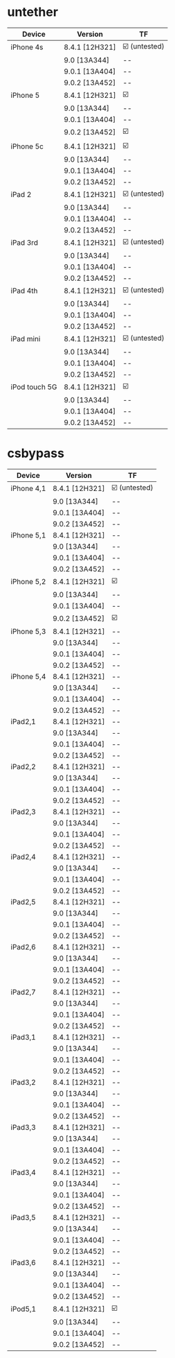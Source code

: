 # untether

| Device | Version | TF |  
|---------|----------|-----|  
| iPhone 4s | 8.4.1 [12H321] | ☑️ (untested) |  
|  | 9.0 [13A344] | -- |  
|  | 9.0.1 [13A404] | -- |  
|  | 9.0.2 [13A452] | -- |  
| iPhone 5 | 8.4.1 [12H321] | ☑️ |  
|  | 9.0 [13A344] | -- |  
|  | 9.0.1 [13A404] | -- |  
|  | 9.0.2 [13A452] | ☑️ |  
| iPhone 5c | 8.4.1 [12H321] | ☑️ |  
|  | 9.0 [13A344] | -- |  
|  | 9.0.1 [13A404] | -- |  
|  | 9.0.2 [13A452] | -- |  
| iPad 2 | 8.4.1 [12H321] | ☑️ (untested) |  
|  | 9.0 [13A344] | -- |  
|  | 9.0.1 [13A404] | -- |  
|  | 9.0.2 [13A452] | -- |  
| iPad 3rd | 8.4.1 [12H321] | ☑️ (untested) |  
|  | 9.0 [13A344] | -- |  
|  | 9.0.1 [13A404] | -- |  
|  | 9.0.2 [13A452] | -- |  
| iPad 4th | 8.4.1 [12H321] | ☑️ (untested) |  
|  | 9.0 [13A344] | -- |  
|  | 9.0.1 [13A404] | -- |  
|  | 9.0.2 [13A452] | -- |  
| iPad mini | 8.4.1 [12H321] | ☑️ (untested) |  
|  | 9.0 [13A344] | -- |  
|  | 9.0.1 [13A404] | -- |  
|  | 9.0.2 [13A452] | -- |  
| iPod touch 5G | 8.4.1 [12H321] | ☑️ |  
|  | 9.0 [13A344] | -- |  
|  | 9.0.1 [13A404] | -- |  
|  | 9.0.2 [13A452] | -- |  

# csbypass

| Device | Version | TF |  
|---------|----------|-----|  
| iPhone 4,1 | 8.4.1 [12H321] | ☑️ (untested) |  
|  | 9.0 [13A344] | -- |  
|  | 9.0.1 [13A404] | -- |  
|  | 9.0.2 [13A452] | -- |  
| iPhone 5,1 | 8.4.1 [12H321] | -- |  
|  | 9.0 [13A344] | -- |  
|  | 9.0.1 [13A404] | -- |  
|  | 9.0.2 [13A452] | -- |  
| iPhone 5,2 | 8.4.1 [12H321] | ☑️ |  
|  | 9.0 [13A344] | -- |  
|  | 9.0.1 [13A404] | -- |  
|  | 9.0.2 [13A452] | ☑️ |  
| iPhone 5,3 | 8.4.1 [12H321] | -- |  
|  | 9.0 [13A344] | -- |  
|  | 9.0.1 [13A404] | -- |  
|  | 9.0.2 [13A452] | -- |  
| iPhone 5,4 | 8.4.1 [12H321] | -- |  
|  | 9.0 [13A344] | -- |  
|  | 9.0.1 [13A404] | -- |  
|  | 9.0.2 [13A452] | -- |  
| iPad2,1 | 8.4.1 [12H321] | -- |  
|  | 9.0 [13A344] | -- |  
|  | 9.0.1 [13A404] | -- |  
|  | 9.0.2 [13A452] | -- |  
| iPad2,2 | 8.4.1 [12H321] | -- |  
|  | 9.0 [13A344] | -- |  
|  | 9.0.1 [13A404] | -- |  
|  | 9.0.2 [13A452] | -- |  
| iPad2,3 | 8.4.1 [12H321] | -- |  
|  | 9.0 [13A344] | -- |  
|  | 9.0.1 [13A404] | -- |  
|  | 9.0.2 [13A452] | -- |  
| iPad2,4 | 8.4.1 [12H321] | -- |  
|  | 9.0 [13A344] | -- |  
|  | 9.0.1 [13A404] | -- |  
|  | 9.0.2 [13A452] | -- |  
| iPad2,5 | 8.4.1 [12H321] | -- |  
|  | 9.0 [13A344] | -- |  
|  | 9.0.1 [13A404] | -- |  
|  | 9.0.2 [13A452] | -- |  
| iPad2,6 | 8.4.1 [12H321] | -- |  
|  | 9.0 [13A344] | -- |  
|  | 9.0.1 [13A404] | -- |  
|  | 9.0.2 [13A452] | -- |  
| iPad2,7 | 8.4.1 [12H321] | -- |  
|  | 9.0 [13A344] | -- |  
|  | 9.0.1 [13A404] | -- |  
|  | 9.0.2 [13A452] | -- |  
| iPad3,1 | 8.4.1 [12H321] | -- |  
|  | 9.0 [13A344] | -- |  
|  | 9.0.1 [13A404] | -- |  
|  | 9.0.2 [13A452] | -- |  
| iPad3,2 | 8.4.1 [12H321] | -- |  
|  | 9.0 [13A344] | -- |  
|  | 9.0.1 [13A404] | -- |  
|  | 9.0.2 [13A452] | -- |  
| iPad3,3 | 8.4.1 [12H321] | -- |  
|  | 9.0 [13A344] | -- |  
|  | 9.0.1 [13A404] | -- |  
|  | 9.0.2 [13A452] | -- |  
| iPad3,4 | 8.4.1 [12H321] | -- |  
|  | 9.0 [13A344] | -- |  
|  | 9.0.1 [13A404] | -- |  
|  | 9.0.2 [13A452] | -- |  
| iPad3,5 | 8.4.1 [12H321] | -- |  
|  | 9.0 [13A344] | -- |  
|  | 9.0.1 [13A404] | -- |  
|  | 9.0.2 [13A452] | -- |  
| iPad3,6 | 8.4.1 [12H321] | -- |  
|  | 9.0 [13A344] | -- |  
|  | 9.0.1 [13A404] | -- |  
|  | 9.0.2 [13A452] | -- |  
| iPod5,1 | 8.4.1 [12H321] | ☑️ |  
|  | 9.0 [13A344] | -- |  
|  | 9.0.1 [13A404] | -- |  
|  | 9.0.2 [13A452] | -- |  
